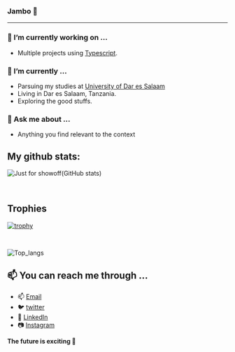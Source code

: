### Jambo 👋

<!--
**mrblack360/mrblack360** is a ✨ _special_ ✨ repository because its `README.md` (this file) appears on your GitHub profile.

Here are some ideas to get you started:

- 🔭 I’m currently working on ...
- 🌱 I’m currently learning ...
- 👯 I’m looking to collaborate on ...
- 🤔 I’m looking for help with ...
- 💬 Ask me about ...
- 📫 How to reach me: ...
- 😄 Pronouns: ...
- ⚡ Fun fact: ...
-->

<hr>
 
### 🔭 I’m currently working on ...
- Multiple projects using [Typescript](https://www.typescriptlang.org/).

### 🌱 I’m currently ...
- Parsuing my studies at [University of Dar es Salaam](www.udsm.ac.tz)
- Living in Dar es Salaam, Tanzania.
- Exploring the good stuffs.

### 💬 Ask me about ...
- Anything you find relevant to the context

## My github stats:

![Just for showoff(GitHub stats)](https://github-readme-stats.vercel.app/api?username=mrblack360&show_icons=true&theme=blueberry&count_private=true&hide_rank=false)

<br>

## Trophies
[![trophy](https://github-profile-trophy.vercel.app/?username=mrblack360)](https://github.com/ryo-ma/github-profile-trophy)

<br>

![Top_langs](https://github-readme-stats.vercel.app/api/top-langs/?username=mrblack360&langs_count=6&theme=blueberry)


## 📫 You can reach me through ...

- 📫 [Email](mailto:maswimrtz@gmail.com)
- 🐦 [twitter](https://twitter.com/maswimrt)
- 👔 [LinkedIn](https://www.linkedin.com/in/maswi-mussa-raphael-047a26b4/)
- 📷 [Instagram](https://www.instagram.com/maswimr/)


__The future is exciting 🎉__
